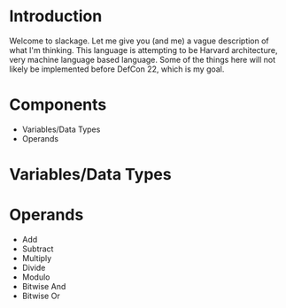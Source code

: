 Introduction
============

Welcome to slackage. Let me give you (and me) a vague
description of what I'm thinking.  This language is attempting
to be Harvard architecture, very machine language based
language. Some of the things here will not likely be implemented
before DefCon 22, which is my goal.



Components 
==========

 * Variables/Data Types
 * Operands


Variables/Data Types
====================




Operands
========

 * Add
 * Subtract
 * Multiply
 * Divide
 * Modulo
 * Bitwise And
 * Bitwise Or

 
